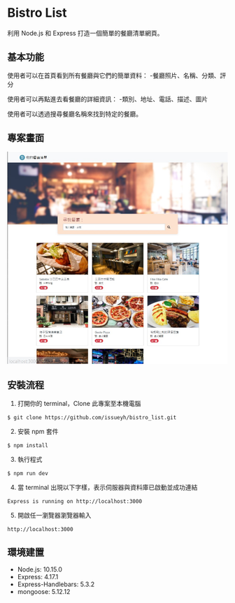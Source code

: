 # Bistro List
利用 Node.js 和 Express 打造一個簡單的餐廳清單網頁。

## 基本功能
使用者可以在首頁看到所有餐廳與它們的簡單資料：
-餐廳照片、名稱、分類、評分

使用者可以再點進去看餐廳的詳細資訊：
-類別、地址、電話、描述、圖片

使用者可以透過搜尋餐廳名稱來找到特定的餐廳。

## 專案畫面
![img](https://github.com/issueyh/bistro_list/blob/main/public/img/bistro.jpg)

## 安裝流程
1. 打開你的 terminal，Clone 此專案至本機電腦
```
$ git clone https://github.com/issueyh/bistro_list.git
```
2. 安裝 npm 套件
```
$ npm install
```
3. 執行程式
```
$ npm run dev
```
4. 當 terminal 出現以下字樣，表示伺服器與資料庫已啟動並成功連結
```
Express is running on http://localhost:3000
```
5. 開啟任一瀏覽器瀏覽器輸入
```
http://localhost:3000
```

## 環境建置
* Node.js: 10.15.0
* Express: 4.17.1
* Express-Handlebars: 5.3.2
* mongoose: 5.12.12